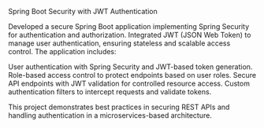 Spring Boot Security with JWT Authentication

Developed a secure Spring Boot application implementing Spring Security for authentication and authorization. Integrated JWT (JSON Web Token) to manage user authentication, ensuring stateless and scalable access control. The application includes:

User authentication with Spring Security and JWT-based token generation.
Role-based access control to protect endpoints based on user roles.
Secure API endpoints with JWT validation for controlled resource access.
Custom authentication filters to intercept requests and validate tokens.

This project demonstrates best practices in securing REST APIs and handling authentication in a microservices-based architecture.
